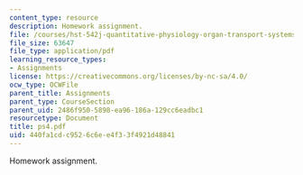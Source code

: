```yaml
---
content_type: resource
description: Homework assignment.
file: /courses/hst-542j-quantitative-physiology-organ-transport-systems-spring-2004/440fa1cdc9526c6ee4f33f4921d48841_ps4.pdf
file_size: 63647
file_type: application/pdf
learning_resource_types:
- Assignments
license: https://creativecommons.org/licenses/by-nc-sa/4.0/
ocw_type: OCWFile
parent_title: Assignments
parent_type: CourseSection
parent_uid: 2486f950-5898-ea96-186a-129cc6eadbc1
resourcetype: Document
title: ps4.pdf
uid: 440fa1cd-c952-6c6e-e4f3-3f4921d48841
---
```

Homework assignment.